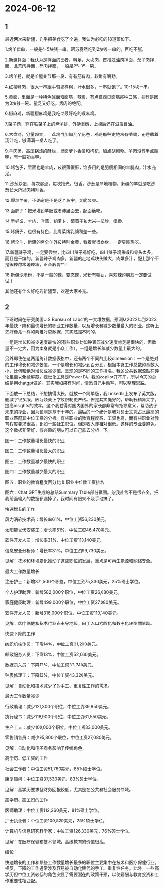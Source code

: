 # 2024-06-12

## 1

最近两次来新疆，几乎把美食吃了个遍，我认为必吃的18道菜如下。

1.烤羊肉串，一般是4-5块钱一串。昭苏竟然吃到2块钱一串的，百吃不腻。

2.新疆拌面：我认为是拌面的王者，料足，大块肉，首推过油肉拌面、茄子肉拌面、韭菜肉拌面、碎肉拌面。一般是25-35一碗。

3.烤羊拐，就是羊腿关节那一段，有有筋有肉，软嫩有嚼劲。

4.红柳烤肉，很大一串跟手臂那样粗，汁水很多，一串就饱了。10-15块一串。

5.黄面，里面是一种特色碱面和面筋，辣酱，有点像西贝面筋那种口感，推荐是因为3块钱一碗。量足又好吃。烤肉的绝配。

6.椒麻鸡，新疆椒麻鸡是我吃过最好吃的椒麻鸡。

7.架子肉，穿在铁架子上的烤羊排，外酥里嫩，上桌后还在滋滋冒油。

8.大盘鸡，分量超大，一盆鸡再加加几个花卷，鸡是那种走地鸡有嚼劲，花卷蘸着汤汁吃，够满满一桌人吃了。

9.羊肉汤，高压锅炖的酥烂，里面萝卜香菜和枸杞，加点胡椒粉。羊肉没有半点膻味，有一股奶香味。

10.烤包子，里面也是羊肉，皮很薄很酥，馅多用的是肥瘦相间的羊腿肉，汁水充足。

11.沙葱炒蛋，每次都点，每次抢光，很香，沙葱是旱地植物，新疆的羊就是吃沙葱长大所以肉特别香。

12.爆炒羊杂，不确定是不是这个名字，又脆又爽。

13.面肺子：把米灌到羊肠或者肺里面去，配面筋吃。

14.手抓饭，羊肉、洋葱、胡萝卜、葡萄干和大米一起炒，很香。

15.烤鸽子，也很有特色，比粤菜烤乳鸽稍差一些。

16.烤全羊，新疆的烤全羊外皮特别金黄，看着就很食欲。一定要趁热吃。

17.新疆辣子鸡，一定要尝尝，比四川辣子鸡好吃，四川辣子鸡辣椒和骨头太多，而且是干煸的，新疆辣子鸡肉多，新疆的走地鸡块头贼大，肉嫩多汁，配上那个不是很辣的本地辣椒，正合我胃口！

18.新疆炒米粉，不是一般的辣，变态辣，米粉有嚼劲，喜欢辣的朋友一定要试试！

其他还有什么好吃的新疆菜，欢迎大家补充。

## 2

下班时间在研究美国U.S Bureau of Labor的一大堆数据，预测从2022年到2023年最快下降和最快增长的职业工作数量，以及增长和减少数量最大的职业。这听上去好像是一样的两组对应数据，其实还是不同的。

一组是增长和减少速度最快的(有些职业比如钟表匠减少速度肯定是很快的，但数量不一定大，因为本身就是小众工作），一组是增长和减少数量上最大的。

另外即使在这两组统计数据表格中，还有两个不同的比较dimension：一个是绝对的工作增长和减少数值，一个是增长和减少到百分比，根据本身工作总数的基数大小，比例和绝对增长或减少值，呈现的是不同的工作排名。我的公共数据源贴在评论里里以免被屏蔽。视觉化工具是Power BI。我的copilot开不开，所以今天的总结是用chatgpt做的。其实我如果有时间，情愿自己手动写，可以整理思路。

下面放一下总结，不想搞得太长，就放一个简单版，我LinkedIn上发布了英文版，删减了很多版，因为领英上字数限制更严格。但是其实挺好的，帮助我精简文字，提高insights的效率。这个我觉得对国内国外的家长都非常有指导意义，帮助孩子未来的择业，因为预测是基于十年的。最后的一个统计是我对硕士文凭占比最高的职业匹配其中位工资的分析。有些职业的教育程度高，工资也高，而有些职业对教育程度要求很高，比如一些社工职位，但是收入却相对很低。这样的专业要避免。这个数据非常好，有兴趣的朋友可以自己拿去分析一下。

图一：工作数量增长最快的职业

图二：工作数量增长最大的职业

图三：工作数量减少最快的职业

图四：工作数量减少最大的职业

图五：职业的教育程度百分比 & 职业中位数工资排名

图六：Chat GPT生成的总结Summary Table部分截图。恕我直言不是很齐全，把我前面输入的数据都漏掉了。我时间有限来不及手动搞了。

快速增长的工作

风力涡轮技术员：增长率61%，中位工资56,230美元。

太阳能光伏安装工：增长率51%，中位工资46,470美元。

软件开发人员：增长率31%，中位工资110,140美元。

信息安全分析师：增长率31%，中位工资99,730美元。

见解：技术和环境变化推动了这些职位的发展，重点是可再生能源和网络安全。

最大工作数量增长

注册护士：新增371,500个职位，中位工资75,330美元，25%硕士学位。

个人护理助理：新增582,000个职位，中位工资26,080美元。

家庭健康助理：新增499,000个职位，中位工资27,080美元。

软件开发人员：新增316,000个职位，中位工资110,140美元。

见解：医疗保健和技术行业占主导地位，由于人口老龄化和数字化转型而驱动。

快速下降的工作

纺织机操作员：下降14%，中位工资31,200美元。

邮政服务人员：下降13%，中位工资52,060美元。

数据录入员：下降13%，中位工资33,740美元。

钟表修理工：下降13%，中位工资43,320美元。

见解：自动化和技术减少了对手工、重复性工作的需求。

最大工作数量减少

行政助理：减少121,300个职位，中位工资39,850美元。

执行秘书：减少118,900个职位，中位工资61,550美元。

生产工人：减少100,000个职位，中位工资33,000美元。

零售销售员：减少95,800个职位，中位工资27,080美元。

见解：自动化和电子商务影响了传统角色。

高学历、低工资的工作

社会工作者：中位工资51,760美元，85%硕士学位。

康复顾问：中位工资37,530美元，83%硕士学位。

见解：高学历要求但财务回报较低，尤其是在公共和社会服务领域。

高学历、高工资的工作

医师助理：中位工资112,260美元，81%硕士学位。

护士执业者：中位工资109,820美元，78%硕士学位。

计算机与信息研究科学家：中位工资126,830美元，76%硕士学位。

见解：在医疗保健和技术领域，高级教育的价值很高。

结论：

快速增长的工作和那些工作数量增长最多的职位主要集中在技术和医疗保健行业。相反，下降的工作通常涉及容易被自动化替代的手工、重复性任务。此外，一些高学历但中位工资较低的角色突显了需要潜在的政策干预，以使薪酬与教育投资和工作重要性相匹配。

